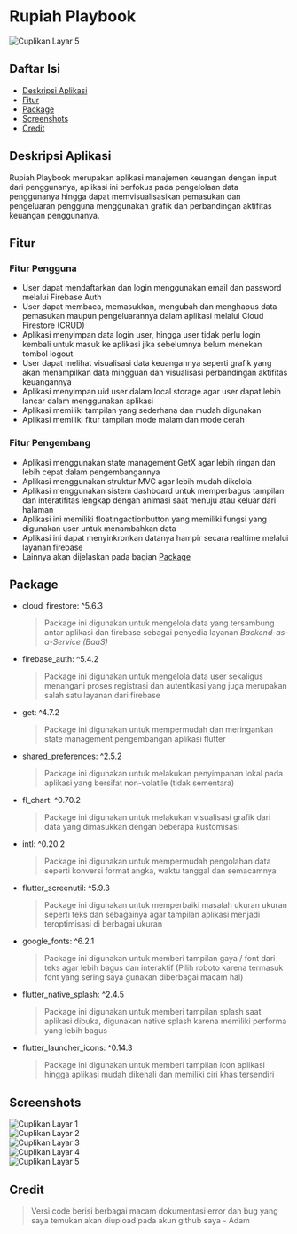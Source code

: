 # Rupiah Playbook

![Cuplikan Layar 5](https://raw.githubusercontent.com/Mobile-Innovation-Laboratory/Flutter_AdamLutfiR_RupiahPlaybook/main/assets/splash/Splash.png)

## Daftar Isi

- [Deskripsi Aplikasi](#deskripsi-aplikasi)
- [Fitur](#fitur)
- [Package](#package)
- [Screenshots](#screenshots)
- [Credit](#credit)

## Deskripsi Aplikasi

Rupiah Playbook merupakan aplikasi manajemen keuangan dengan input dari penggunanya, aplikasi ini berfokus pada pengelolaan data penggunanya hingga dapat memvisualisasikan pemasukan dan pengeluaran pengguna menggunakan grafik dan perbandingan aktifitas keuangan penggunanya.

## Fitur

### Fitur Pengguna

- User dapat mendaftarkan dan login menggunakan email dan password melalui Firebase Auth
- User dapat membaca, memasukkan, mengubah dan menghapus data pemasukan maupun pengeluarannya dalam aplikasi melalui Cloud Firestore (CRUD)
- Aplikasi menyimpan data login user, hingga user tidak perlu login kembali untuk masuk ke aplikasi jika sebelumnya belum menekan tombol logout
- User dapat melihat visualisasi data keuangannya seperti grafik yang akan menampilkan data mingguan dan visualisasi perbandingan aktifitas keuangannya
- Aplikasi menyimpan uid user dalam local storage agar user dapat lebih lancar dalam menggunakan aplikasi
- Aplikasi memiliki tampilan yang sederhana dan mudah digunakan
- Aplikasi memiliki fitur tampilan mode malam dan mode cerah

### Fitur Pengembang

- Aplikasi menggunakan state management GetX agar lebih ringan dan lebih cepat dalam pengembangannya
- Aplikasi menggunakan struktur MVC agar lebih mudah dikelola
- Aplikasi menggunakan sistem dashboard untuk memperbagus tampilan dan interatifitas lengkap dengan animasi saat menuju atau keluar dari halaman
- Aplikasi ini memiliki floatingactionbutton yang memiliki fungsi yang digunakan user untuk menambahkan data
- Aplikasi ini dapat menyinkronkan datanya hampir secara realtime melalui layanan firebase
- Lainnya akan dijelaskan pada bagian [Package](#deskripsi-aplikasi)

## Package

- cloud_firestore: ^5.6.3
  > Package ini digunakan untuk mengelola data yang tersambung antar aplikasi dan firebase sebagai penyedia layanan _Backend-as-a-Service (BaaS)_
- firebase_auth: ^5.4.2
  > Package ini digunakan untuk mengelola data user sekaligus menangani proses registrasi dan autentikasi yang juga merupakan salah satu layanan dari firebase
- get: ^4.7.2
  > Package ini digunakan untuk mempermudah dan meringankan state management pengembangan aplikasi flutter
- shared_preferences: ^2.5.2
  > Package ini digunakan untuk melakukan penyimpanan lokal pada aplikasi yang bersifat non-volatile (tidak sementara)
- fl_chart: ^0.70.2
  > Package ini digunakan untuk melakukan visualisasi grafik dari data yang dimasukkan dengan beberapa kustomisasi
- intl: ^0.20.2
  > Package ini digunakan untuk mempermudah pengolahan data seperti konversi format angka, waktu tanggal dan semacamnya
- flutter_screenutil: ^5.9.3
  > Package ini digunakan untuk memperbaiki masalah ukuran ukuran seperti teks dan sebagainya agar tampilan aplikasi menjadi teroptimisasi di berbagai ukuran
- google_fonts: ^6.2.1
  > Package ini digunakan untuk memberi tampilan gaya / font dari teks agar lebih bagus dan interaktif (Pilih roboto karena termasuk font yang sering saya gunakan diberbagai macam hal)
- flutter_native_splash: ^2.4.5
  > Package ini digunakan untuk memberi tampilan splash saat aplikasi dibuka, digunakan native splash karena memiliki performa yang lebih bagus
- flutter_launcher_icons: ^0.14.3
  > Package ini digunakan untuk memberi tampilan icon aplikasi hingga aplikasi mudah dikenali dan memiliki ciri khas tersendiri

## Screenshots

![Cuplikan Layar 1](https://raw.githubusercontent.com/Mobile-Innovation-Laboratory/Flutter_AdamLutfiR_RupiahPlaybook/main/assets/screenshots/Cuplikan%20layar%202025-02-27%20225654.png)  
![Cuplikan Layar 2](https://raw.githubusercontent.com/Mobile-Innovation-Laboratory/Flutter_AdamLutfiR_RupiahPlaybook/main/assets/screenshots/Cuplikan%20layar%202025-02-27%20225706.png)  
![Cuplikan Layar 3](https://raw.githubusercontent.com/Mobile-Innovation-Laboratory/Flutter_AdamLutfiR_RupiahPlaybook/main/assets/screenshots/Cuplikan%20layar%202025-02-27%20225716.png)  
![Cuplikan Layar 4](https://raw.githubusercontent.com/Mobile-Innovation-Laboratory/Flutter_AdamLutfiR_RupiahPlaybook/main/assets/screenshots/Cuplikan%20layar%202025-02-27%20225728.png)  
![Cuplikan Layar 5](https://raw.githubusercontent.com/Mobile-Innovation-Laboratory/Flutter_AdamLutfiR_RupiahPlaybook/main/assets/screenshots/Cuplikan%20layar%202025-02-27%20232629.png)

## Credit

> Versi code berisi berbagai macam dokumentasi error dan bug yang saya temukan akan diupload pada akun github saya - Adam
